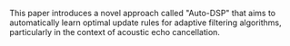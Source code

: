 This paper introduces a novel approach called "Auto-DSP" that aims to automatically learn optimal update rules for adaptive filtering algorithms, particularly in the context of acoustic echo cancellation.
